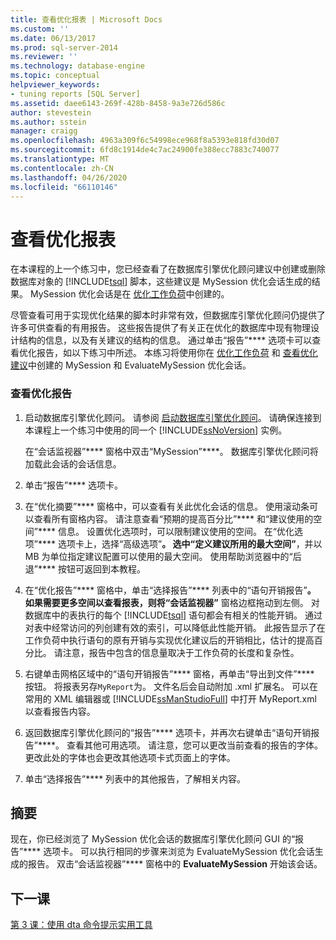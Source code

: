 ```yaml
---
title: 查看优化报表 | Microsoft Docs
ms.custom: ''
ms.date: 06/13/2017
ms.prod: sql-server-2014
ms.reviewer: ''
ms.technology: database-engine
ms.topic: conceptual
helpviewer_keywords:
- tuning reports [SQL Server]
ms.assetid: daee6143-269f-428b-8458-9a3e726d586c
author: stevestein
ms.author: sstein
manager: craigg
ms.openlocfilehash: 4963a309f6c54998ece968f8a5393e818fd30d07
ms.sourcegitcommit: 6fd8c1914de4c7ac24900fe388ecc7883c740077
ms.translationtype: MT
ms.contentlocale: zh-CN
ms.lasthandoff: 04/26/2020
ms.locfileid: "66110146"
---
```

# <a name="viewing-tuning-reports"></a>查看优化报表
  在本课程的上一个练习中，您已经查看了在数据库引擎优化顾问建议中创建或删除数据库对象的 [!INCLUDE[tsql](../../includes/tsql-md.md)] 脚本，这些建议是 MySession 优化会话生成的结果。 MySession 优化会话是在 [优化工作负荷](lesson-1-1-tuning-a-workload.md)中创建的。  
  
 尽管查看可用于实现优化结果的脚本时非常有效，但数据库引擎优化顾问仍提供了许多可供查看的有用报告。 这些报告提供了有关正在优化的数据库中现有物理设计结构的信息，以及有关建议的结构的信息。 通过单击“报告”**** 选项卡可以查看优化报告，如以下练习中所述。 本练习将使用你在 [优化工作负荷](lesson-1-1-tuning-a-workload.md) 和 [查看优化建议](lesson-1-2-viewing-tuning-recommendations.md)中创建的 MySession 和 EvaluateMySession 优化会话。  
  
### <a name="view-tuning-reports"></a>查看优化报告  
  
1.  启动数据库引擎优化顾问。 请参阅 [启动数据库引擎优化顾问](../../relational-databases/performance/database-engine-tuning-advisor.md)。 请确保连接到本课程上一个练习中使用的同一个 [!INCLUDE[ssNoVersion](../../includes/ssnoversion-md.md)] 实例。  
  
     在“会话监视器”**** 窗格中双击“MySession”****。 数据库引擎优化顾问将加载此会话的会话信息。  
  
2.  单击“报告”**** 选项卡。  
  
3.  在“优化摘要”**** 窗格中，可以查看有关此优化会话的信息。 使用滚动条可以查看所有窗格内容。 请注意查看“预期的提高百分比”**** 和“建议使用的空间”**** 信息。 设置优化选项时，可以限制建议使用的空间。 在“优化选项”**** 选项卡上，选择“高级选项”****。 选中“定义建议所用的最大空间”****，并以 MB 为单位指定建议配置可以使用的最大空间。 使用帮助浏览器中的“后退”**** 按钮可返回到本教程。  
  
4.  在“优化报告”**** 窗格中，单击“选择报告”**** 列表中的“语句开销报告”****。 如果需要更多空间以查看报表，则将“会话监视器”**** 窗格边框拖动到左侧。 对数据库中的表执行的每个 [!INCLUDE[tsql](../../includes/tsql-md.md)] 语句都会有相关的性能开销。 通过对表中经常访问的列创建有效的索引，可以降低此性能开销。 此报告显示了在工作负荷中执行语句的原有开销与实现优化建议后的开销相比，估计的提高百分比。 请注意，报告中包含的信息量取决于工作负荷的长度和复杂性。  
  
5.  右键单击网格区域中的“语句开销报告”**** 窗格，再单击“导出到文件”**** 按钮。 将报表另存`MyReport`为。 文件名后会自动附加 .xml 扩展名。 可以在常用的 XML 编辑器或 [!INCLUDE[ssManStudioFull](../../includes/ssmanstudiofull-md.md)] 中打开 MyReport.xml 以查看报告内容。  
  
6.  返回数据库引擎优化顾问的“报告”**** 选项卡，并再次右键单击“语句开销报告”****。 查看其他可用选项。 请注意，您可以更改当前查看的报告的字体。 更改此处的字体也会更改其他选项卡式页面上的字体。  
  
7.  单击“选择报告”**** 列表中的其他报告，了解相关内容。  
  
## <a name="summary"></a>摘要  
 现在，你已经浏览了 MySession 优化会话的数据库引擎优化顾问 GUI 的“报告”**** 选项卡。 可以执行相同的步骤来浏览为 EvaluateMySession 优化会话生成的报告。 双击“会话监视器”**** 窗格中的 **EvaluateMySession** 开始该会话。  
  
## <a name="next-lesson"></a>下一课  
 [第 3 课：使用 dta 命令提示实用工具](lesson-3-using-the-dta-command-prompt-utility.md)  
  
  
